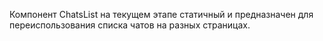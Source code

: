 Компонент ChatsList на текущем этапе статичный и предназначен для переиспользования списка чатов на разных страницах.